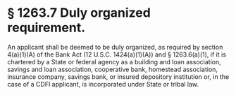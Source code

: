 # § 1263.7   Duly organized requirement.

An applicant shall be deemed to be duly organized, as required by section 4(a)(1)(A) of the Bank Act (12 U.S.C. 1424(a)(1)(A)) and § 1263.6(a)(1), if it is chartered by a State or federal agency as a building and loan association, savings and loan association, cooperative bank, homestead association, insurance company, savings bank, or insured depository institution or, in the case of a CDFI applicant, is incorporated under State or tribal law.




